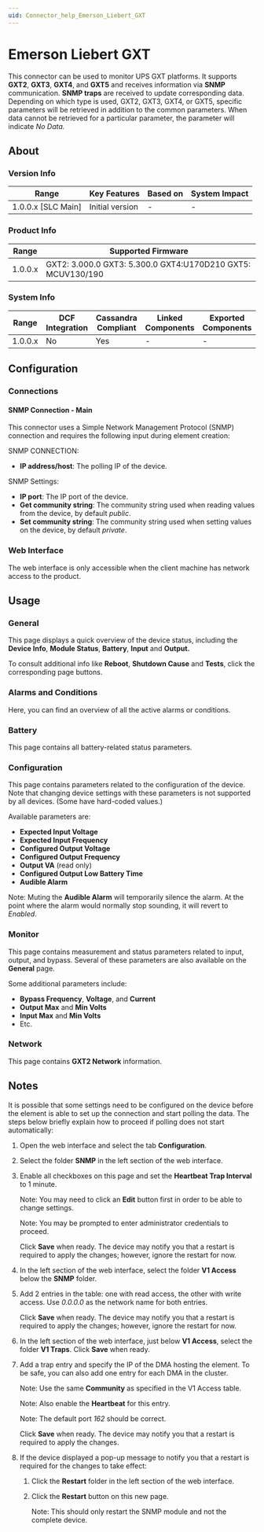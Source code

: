 ```yaml
---
uid: Connector_help_Emerson_Liebert_GXT
---
```


# Emerson Liebert GXT

This connector can be used to monitor UPS GXT platforms. It supports **GXT2**, **GXT3**, **GXT4**, and **GXT5** and receives information via **SNMP** communication. **SNMP traps** are received to update corresponding data.
Depending on which type is used, GXT2, GXT3, GXT4, or GXT5, specific parameters will be retrieved in addition to the common parameters. When data cannot be retrieved for a particular parameter, the parameter will indicate *No Data.*

## About

### Version Info

| **Range**            | **Key Features** | **Based on** | **System Impact** |
|----------------------|------------------|--------------|-------------------|
| 1.0.0.x \[SLC Main\] | Initial version  | \-           | \-                |

### Product Info

| **Range** | **Supported Firmware**                                      |
|-----------|-------------------------------------------------------------|
| 1.0.0.x   | GXT2: 3.000.0 GXT3: 5.300.0 GXT4:U170D210 GXT5: MCUV130/190 |

### System Info

| **Range** | **DCF Integration** | **Cassandra Compliant** | **Linked Components** | **Exported Components** |
|-----------|---------------------|-------------------------|-----------------------|-------------------------|
| 1.0.0.x   | No                  | Yes                     | \-                    | \-                      |

## Configuration

### Connections

#### SNMP Connection - Main

This connector uses a Simple Network Management Protocol (SNMP) connection and requires the following input during element creation:

SNMP CONNECTION:

- **IP address/host**: The polling IP of the device.

SNMP Settings:

- **IP port**: The IP port of the device.
- **Get community string**: The community string used when reading values from the device, by default *public*.
- **Set community string**: The community string used when setting values on the device, by default *private*.

### Web Interface

The web interface is only accessible when the client machine has network access to the product.

## Usage

### General

This page displays a quick overview of the device status, including the **Device Info**, **Module Status**, **Battery**, **Input** and **Output.**

To consult additional info like **Reboot**, **Shutdown Cause** and **Tests**, click the corresponding page buttons.

### Alarms and Conditions

Here, you can find an overview of all the active alarms or conditions.

### Battery

This page contains all battery-related status parameters.

### Configuration

This page contains parameters related to the configuration of the device.
Note that changing device settings with these parameters is not supported by all devices. (Some have hard-coded values.)

Available parameters are:

- **Expected Input Voltage**
- **Expected Input Frequency**
- **Configured Output Voltage**
- **Configured Output Frequency**
- **Output VA** (read only)
- **Configured Output Low Battery Time**
- **Audible Alarm**

Note: Muting the **Audible Alarm** will temporarily silence the alarm. At the point where the alarm would normally stop sounding, it will revert to *Enabled*.

### Monitor

This page contains measurement and status parameters related to input, output, and bypass. Several of these parameters are also available on the **General** page.

Some additional parameters include:

- **Bypass Frequency**, **Voltage**, and **Current**
- **Output Max** and **Min Volts**
- **Input Max** and **Min Volts**
- Etc.

### Network

This page contains **GXT2 Network** information.

## Notes

It is possible that some settings need to be configured on the device before the element is able to set up the connection and start polling the data. The steps below briefly explain how to proceed if polling does not start automatically:

1. Open the web interface and select the tab **Configuration**.

1. Select the folder **SNMP** in the left section of the web interface.

1. Enable all checkboxes on this page and set the **Heartbeat Trap Interval** to 1 minute.

   Note: You may need to click an **Edit** button first in order to be able to change settings.

   Note: You may be prompted to enter administrator credentials to proceed.

   Click **Save** when ready. The device may notify you that a restart is required to apply the changes; however, ignore the restart for now.

1. In the left section of the web interface, select the folder **V1 Access** below the **SNMP** folder.

1. Add 2 entries in the table: one with read access, the other with write access. Use *0.0.0.0* as the network name for both entries.

   Click **Save** when ready. The device may notify you that a restart is required to apply the changes; however, ignore the restart for now.

1. In the left section of the web interface, just below **V1 Access**, select the folder **V1 Traps**. Click **Save** when ready.

1. Add a trap entry and specify the IP of the DMA hosting the element. To be safe, you can also add one entry for each DMA in the cluster.

   Note: Use the same **Community** as specified in the V1 Access table.

   Note: Also enable the **Heartbeat** for this entry.

   Note: The default port *162* should be correct.

   Click **Save** when ready. The device may notify you that a restart is required to apply the changes.

1. If the device displayed a pop-up message to notify you that a restart is required for the changes to take effect:

   1. Click the **Restart** folder in the left section of the web interface.

   1. Click the **Restart** button on this new page.

      Note: This should only restart the SNMP module and not the complete device.
